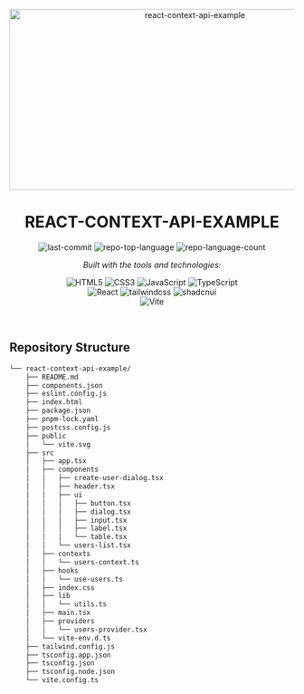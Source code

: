<p align="center">
	<img src="https://socialify.git.ci/victorbadaro/react-context-api-example/image?description=1&font=Inter&language=1&name=1&owner=1&pattern=Charlie%20Brown&theme=Light" alt="react-context-api-example" width="640" height="320" />
</p>
<p align="center">
    <h1 align="center">REACT-CONTEXT-API-EXAMPLE</h1>
</p>
<p align="center">
	<img src="https://img.shields.io/github/last-commit/victorbadaro/react-context-api-example?style=flat&logo=git&logoColor=white&color=0080ff" alt="last-commit">
	<img src="https://img.shields.io/github/languages/top/victorbadaro/react-context-api-example?style=flat&color=0080ff" alt="repo-top-language">
	<img src="https://img.shields.io/github/languages/count/victorbadaro/react-context-api-example?style=flat&color=0080ff" alt="repo-language-count">
</p>
<p align="center">
		<em>Built with the tools and technologies:</em>
</p>
<p align="center">
	<img src="https://img.shields.io/badge/HTML5-E34F26.svg?style=flat&logo=HTML5&logoColor=white" alt="HTML5">
	<img src="https://img.shields.io/badge/CSS3-1572B6.svg?style=flat&logo=CSS3&logoColor=white" alt="CSS3">
	<img src="https://img.shields.io/badge/JavaScript-F7DF1E.svg?style=flat&logo=JavaScript&logoColor=black" alt="JavaScript">
	<img src="https://img.shields.io/badge/TypeScript-3178C6.svg?style=flat&logo=TypeScript&logoColor=white" alt="TypeScript">
	<br>
	<img src="https://img.shields.io/badge/React-61DAFB.svg?style=flat&logo=React&logoColor=black" alt="React">
	<img src="https://img.shields.io/badge/tailwindcss-0F172A.svg?style=flat&logo=tailwindcss" alt="tailwindcss">
	<img src="https://img.shields.io/badge/shadcnui-000000.svg?style=flat&logo=shadcnui" alt="shadcnui">
	<br>
	<img src="https://img.shields.io/badge/Vite-646CFF.svg?style=flat&logo=Vite&logoColor=white" alt="Vite">
</p>

<br>

##  Repository Structure

```sh
└── react-context-api-example/
    ├── README.md
    ├── components.json
    ├── eslint.config.js
    ├── index.html
    ├── package.json
    ├── pnpm-lock.yaml
    ├── postcss.config.js
    ├── public
    │   └── vite.svg
    ├── src
    │   ├── app.tsx
    │   ├── components
    │   │   ├── create-user-dialog.tsx
    │   │   ├── header.tsx
    │   │   ├── ui
    │   │   │   ├── button.tsx
    │   │   │   ├── dialog.tsx
    │   │   │   ├── input.tsx
    │   │   │   ├── label.tsx
    │   │   │   └── table.tsx
    │   │   └── users-list.tsx
    │   ├── contexts
    │   │   └── users-context.ts
    │   ├── hooks
    │   │   └── use-users.ts
    │   ├── index.css
    │   ├── lib
    │   │   └── utils.ts
    │   ├── main.tsx
    │   ├── providers
    │   │   └── users-provider.tsx
    │   └── vite-env.d.ts
    ├── tailwind.config.js
    ├── tsconfig.app.json
    ├── tsconfig.json
    ├── tsconfig.node.json
    └── vite.config.ts
```
